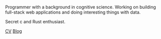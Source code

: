 Programmer with a background in cognitive science. Working on
building full-stack web applications and doing interesting things
with data.

Secret c and Rust enthusiast.

[CV](./cv)
[Blog](./blog)

